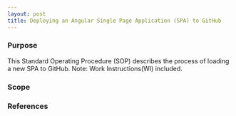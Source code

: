 ```yaml
---
layout: post
title: Deploying an Angular Single Page Application (SPA) to GitHub
---
```


### Purpose

This Standard Operating Procedure (SOP) describes the process of loading a new SPA to GitHub.  Note: Work Instructions(WI) included.

### Scope

### References